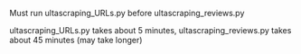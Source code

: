Must run ultascraping_URLs.py before ultascraping_reviews.py

ultascraping_URLs.py takes about 5 minutes, ultascraping_reviews.py takes about 45 minutes (may take longer)
